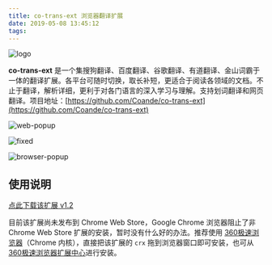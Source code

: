 ```yaml
---
title: co-trans-ext 浏览器翻译扩展
date: 2019-05-08 13:45:12
tags:
---
```


![logo](https://i.loli.net/2019/04/22/5cbd80f8da40b.png)

**co-trans-ext** 是一个集搜狗翻译、百度翻译、谷歌翻译、有道翻译、金山词霸于一体的翻译扩展。各平台可随时切换，取长补短，更适合于阅读各领域的文档。不止于翻译，解析详细，更利于对各门语言的深入学习与理解。支持划词翻译和网页翻译。项目地址：[https://github.com/Coande/co-trans-ext](https://github.com/Coande/co-trans-ext)

<!-- more -->


![web-popup](https://i.loli.net/2019/04/22/5cbd53632042a.gif)

![fixed](https://i.loli.net/2019/05/16/5cdd2ec1c5f7f57594.gif)

![browser-popup](https://i.loli.net/2019/04/22/5cbd536355514.gif)


## 使用说明

[点此下载该扩展 v1.2](https://github.com/Coande/co-trans-ext/releases/download/v1.2/co-trans-ext.crx)

目前该扩展尚未发布到 Chrome Web Store，Google Chrome 浏览器阻止了非 Chrome Web Store 扩展的安装，暂时没有什么好的办法。推荐使用 [360极速浏览器](https://browser.360.cn/ee/)（Chrome 内核），直接把该扩展的 `crx` 拖到浏览器窗口即可安装，也可从[360极速浏览器扩展中心](https://ext.chrome.360.cn/webstore/detail/keigenoolicjcehlbpjcfhdjdmaochie)进行安装。